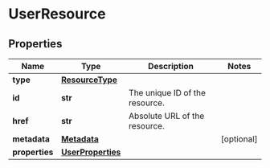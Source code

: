 # UserResource

## Properties
| Name | Type | Description | Notes |
| ------------ | ------------- | ------------- | ------------- |
| **type** | [**ResourceType**](ResourceType.md) |  |  |
| **id** | **str** | The unique ID of the resource. |  |
| **href** | **str** | Absolute URL of the resource. |  |
| **metadata** | [**Metadata**](Metadata.md) |  | [optional]  |
| **properties** | [**UserProperties**](UserProperties.md) |  |  |


